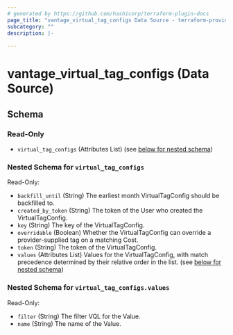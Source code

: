 ```yaml
---
# generated by https://github.com/hashicorp/terraform-plugin-docs
page_title: "vantage_virtual_tag_configs Data Source - terraform-provider-vantage"
subcategory: ""
description: |-
  
---
```


# vantage_virtual_tag_configs (Data Source)





<!-- schema generated by tfplugindocs -->
## Schema

### Read-Only

- `virtual_tag_configs` (Attributes List) (see [below for nested schema](#nestedatt--virtual_tag_configs))

<a id="nestedatt--virtual_tag_configs"></a>
### Nested Schema for `virtual_tag_configs`

Read-Only:

- `backfill_until` (String) The earliest month VirtualTagConfig should be backfilled to.
- `created_by_token` (String) The token of the User who created the VirtualTagConfig.
- `key` (String) The key of the VirtualTagConfig.
- `overridable` (Boolean) Whether the VirtualTagConfig can override a provider-supplied tag on a matching Cost.
- `token` (String) The token of the VirtualTagConfig.
- `values` (Attributes List) Values for the VirtualTagConfig, with match precedence determined by their relative order in the list. (see [below for nested schema](#nestedatt--virtual_tag_configs--values))

<a id="nestedatt--virtual_tag_configs--values"></a>
### Nested Schema for `virtual_tag_configs.values`

Read-Only:

- `filter` (String) The filter VQL for the Value.
- `name` (String) The name of the Value.


